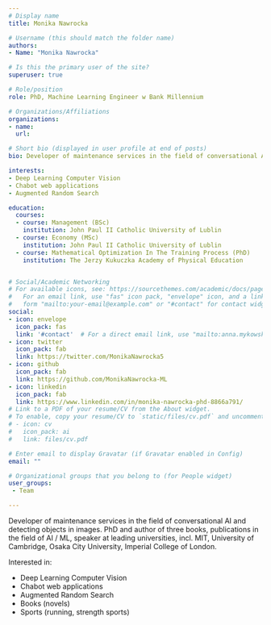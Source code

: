 ```yaml
---
# Display name
title: Monika Nawrocka

# Username (this should match the folder name)
authors:
- Name: "Monika Nawrocka"

# Is this the primary user of the site?
superuser: true

# Role/position
role: PhD, Machine Learning Engineer w Bank Millennium 

# Organizations/Affiliations
organizations:
- name: 
  url: 

# Short bio (displayed in user profile at end of posts)
bio: Developer of maintenance services in the field of conversational AI and detecting objects in images. PhD and author of three books, publications in the field of AI / ML, speaker at leading universities, incl. MIT, University of Cambridge, Osaka City University, Imperial College of London. 

interests:
- Deep Learning Computer Vision
- Chabot web applications
- Augmented Random Search

education:
  courses:
  - course: Management (BSc)
    institution: John Paul II Catholic University of Lublin
  - course: Economy (MSc)
    institution: John Paul II Catholic University of Lublin
  - course: Mathematical Optimization In The Training Process (PhD)
    institution: The Jerzy Kukuczka Academy of Physical Education


# Social/Academic Networking
# For available icons, see: https://sourcethemes.com/academic/docs/page-builder/#icons
#   For an email link, use "fas" icon pack, "envelope" icon, and a link in the
#   form "mailto:your-email@example.com" or "#contact" for contact widget.
social:
- icon: envelope
  icon_pack: fas
  link: '#contact'  # For a direct email link, use "mailto:anna.mykowska@gmail.com".
- icon: twitter
  icon_pack: fab
  link: https://twitter.com/MonikaNawrocka5
- icon: github
  icon_pack: fab
  link: https://github.com/MonikaNawrocka-ML
- icon: linkedin
  icon_pack: fab
  link: https://www.linkedin.com/in/monika-nawrocka-phd-8866a791/
# Link to a PDF of your resume/CV from the About widget.
# To enable, copy your resume/CV to `static/files/cv.pdf` and uncomment the lines below.
# - icon: cv
#   icon_pack: ai
#   link: files/cv.pdf

# Enter email to display Gravatar (if Gravatar enabled in Config)
email: ""

# Organizational groups that you belong to (for People widget)
user_groups:
 - Team

---
```


Developer of maintenance services in the field of conversational AI and detecting objects in images. PhD and author of three books, publications in the field of AI / ML, speaker at leading universities, incl. MIT, University of Cambridge, Osaka City University, Imperial College of London. 

Interested in:
* Deep Learning Computer Vision
* Chabot web applications
* Augmented Random Search
* Books (novels)
* Sports (running, strength sports)


